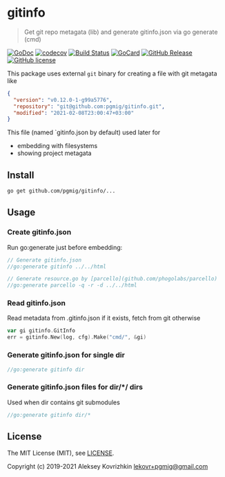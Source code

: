 # gitinfo

> Get git repo metagata (lib) and generate gitinfo.json via go generate (cmd)

[![GoDoc][gd1]][gd2]
 [![codecov][cc1]][cc2]
 [![Build Status][bs1]][bs2]
 [![GoCard][gc1]][gc2]
 [![GitHub Release][gr1]][gr2]
 [![GitHub license][gl1]][gl2]

[bs1]: https://cloud.drone.io/api/badges/pgmig/gitinfo/status.svg
[bs2]: https://cloud.drone.io/pgmig/gitinfo
[cc1]: https://codecov.io/gh/pgmig/gitinfo/branch/master/graph/badge.svg
[cc2]: https://codecov.io/gh/pgmig/gitinfo
[gd1]: https://godoc.org/github.com/pgmig/gitinfo?status.svg
[gd2]: https://godoc.org/github.com/pgmig/gitinfo
[gc1]: https://goreportcard.com/badge/github.com/pgmig/gitinfo
[gc2]: https://goreportcard.com/report/github.com/pgmig/gitinfo
[gr1]: https://img.shields.io/github/release/pgmig/gitinfo.svg
[gr2]: https://github.com/pgmig/gitinfo/releases
[gl1]: https://img.shields.io/github/license/pgmig/gitinfo.svg
[gl2]: https://github.com/pgmig/gitinfo/blob/master/LICENSE

This package uses external `git` binary for creating a file with git metagata like

```json
{
  "version": "v0.12.0-1-g99a5776",
  "repository": "git@github.com:pgmig/gitinfo.git",
  "modified": "2021-02-08T23:00:47+03:00"
}
```

This file (named `gitinfo.json by default) used later for

* embedding with filesystems
* showing project metagata

## Install

```sh
go get github.com/pgmig/gitinfo/...
```

## Usage

### Create gitinfo.json

Run go:generate just before embedding:

```go
// Generate gitinfo.json
//go:generate gitinfo ../../html

// Generate resource.go by [parcello](github.com/phogolabs/parcello)
//go:generate parcello -q -r -d ../../html
```

### Read gitinfo.json

Read metadata from .gitinfo.json if it exists, fetch from git otherwise

```go
var gi gitinfo.GitInfo
err = gitinfo.New(log, cfg).Make("cmd/", &gi)
```

### Generate gitinfo.json for single dir

```go
//go:generate gitinfo dir
```

### Generate gitinfo.json files for dir/*/ dirs

Used when dir contains git submodules

```go
//go:generate gitinfo dir/*
```

## License

The MIT License (MIT), see [LICENSE](LICENSE).

Copyright (c) 2019-2021 Aleksey Kovrizhkin <lekovr+pgmig@gmail.com>
